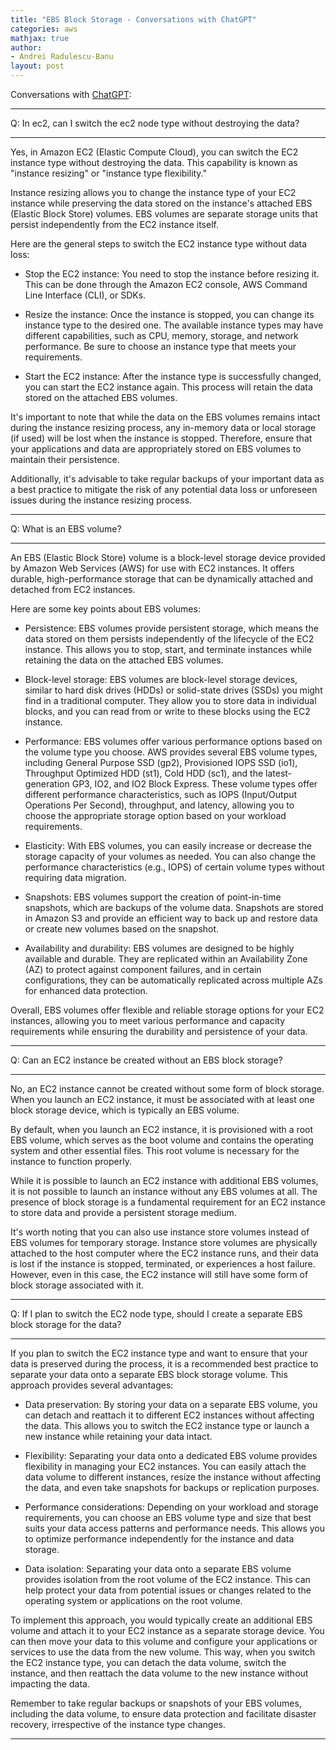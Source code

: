 ```yaml
---
title: "EBS Block Storage - Conversations with ChatGPT"
categories: aws
mathjax: true
author:
- Andrei Radulescu-Banu
layout: post
---
```


Conversations with [ChatGPT](https://openai.com/blog/chatgpt/):

---

Q: In ec2, can I switch the ec2 node type without destroying the data?

---

Yes, in Amazon EC2 (Elastic Compute Cloud), you can switch the EC2 instance type without destroying the data. This capability is known as "instance resizing" or "instance type flexibility."

Instance resizing allows you to change the instance type of your EC2 instance while preserving the data stored on the instance's attached EBS (Elastic Block Store) volumes. EBS volumes are separate storage units that persist independently from the EC2 instance itself.

Here are the general steps to switch the EC2 instance type without data loss:

* Stop the EC2 instance: You need to stop the instance before resizing it. This can be done through the Amazon EC2 console, AWS Command Line Interface (CLI), or SDKs.

* Resize the instance: Once the instance is stopped, you can change its instance type to the desired one. The available instance types may have different capabilities, such as CPU, memory, storage, and network performance. Be sure to choose an instance type that meets your requirements.

* Start the EC2 instance: After the instance type is successfully changed, you can start the EC2 instance again. This process will retain the data stored on the attached EBS volumes.

It's important to note that while the data on the EBS volumes remains intact during the instance resizing process, any in-memory data or local storage (if used) will be lost when the instance is stopped. Therefore, ensure that your applications and data are appropriately stored on EBS volumes to maintain their persistence.

Additionally, it's advisable to take regular backups of your important data as a best practice to mitigate the risk of any potential data loss or unforeseen issues during the instance resizing process.

---

Q: What is an EBS volume?

---

An EBS (Elastic Block Store) volume is a block-level storage device provided by Amazon Web Services (AWS) for use with EC2 instances. It offers durable, high-performance storage that can be dynamically attached and detached from EC2 instances.

Here are some key points about EBS volumes:

* Persistence: EBS volumes provide persistent storage, which means the data stored on them persists independently of the lifecycle of the EC2 instance. This allows you to stop, start, and terminate instances while retaining the data on the attached EBS volumes.

* Block-level storage: EBS volumes are block-level storage devices, similar to hard disk drives (HDDs) or solid-state drives (SSDs) you might find in a traditional computer. They allow you to store data in individual blocks, and you can read from or write to these blocks using the EC2 instance.

* Performance: EBS volumes offer various performance options based on the volume type you choose. AWS provides several EBS volume types, including General Purpose SSD (gp2), Provisioned IOPS SSD (io1), Throughput Optimized HDD (st1), Cold HDD (sc1), and the latest-generation GP3, IO2, and IO2 Block Express. These volume types offer different performance characteristics, such as IOPS (Input/Output Operations Per Second), throughput, and latency, allowing you to choose the appropriate storage option based on your workload requirements.

* Elasticity: With EBS volumes, you can easily increase or decrease the storage capacity of your volumes as needed. You can also change the performance characteristics (e.g., IOPS) of certain volume types without requiring data migration.

* Snapshots: EBS volumes support the creation of point-in-time snapshots, which are backups of the volume data. Snapshots are stored in Amazon S3 and provide an efficient way to back up and restore data or create new volumes based on the snapshot.

* Availability and durability: EBS volumes are designed to be highly available and durable. They are replicated within an Availability Zone (AZ) to protect against component failures, and in certain configurations, they can be automatically replicated across multiple AZs for enhanced data protection.

Overall, EBS volumes offer flexible and reliable storage options for your EC2 instances, allowing you to meet various performance and capacity requirements while ensuring the durability and persistence of your data.

---

Q: Can an EC2 instance be created without an EBS block storage?

---

No, an EC2 instance cannot be created without some form of block storage. When you launch an EC2 instance, it must be associated with at least one block storage device, which is typically an EBS volume.

By default, when you launch an EC2 instance, it is provisioned with a root EBS volume, which serves as the boot volume and contains the operating system and other essential files. This root volume is necessary for the instance to function properly.

While it is possible to launch an EC2 instance with additional EBS volumes, it is not possible to launch an instance without any EBS volumes at all. The presence of block storage is a fundamental requirement for an EC2 instance to store data and provide a persistent storage medium.

It's worth noting that you can also use instance store volumes instead of EBS volumes for temporary storage. Instance store volumes are physically attached to the host computer where the EC2 instance runs, and their data is lost if the instance is stopped, terminated, or experiences a host failure. However, even in this case, the EC2 instance will still have some form of block storage associated with it.

---

Q: If I plan to switch the EC2 node type, should I create a separate EBS block storage for the data?

---

If you plan to switch the EC2 instance type and want to ensure that your data is preserved during the process, it is a recommended best practice to separate your data onto a separate EBS block storage volume. This approach provides several advantages:

* Data preservation: By storing your data on a separate EBS volume, you can detach and reattach it to different EC2 instances without affecting the data. This allows you to switch the EC2 instance type or launch a new instance while retaining your data intact.

* Flexibility: Separating your data onto a dedicated EBS volume provides flexibility in managing your EC2 instances. You can easily attach the data volume to different instances, resize the instance without affecting the data, and even take snapshots for backups or replication purposes.

* Performance considerations: Depending on your workload and storage requirements, you can choose an EBS volume type and size that best suits your data access patterns and performance needs. This allows you to optimize performance independently for the instance and data storage.

* Data isolation: Separating your data onto a separate EBS volume provides isolation from the root volume of the EC2 instance. This can help protect your data from potential issues or changes related to the operating system or applications on the root volume.

To implement this approach, you would typically create an additional EBS volume and attach it to your EC2 instance as a separate storage device. You can then move your data to this volume and configure your applications or services to use the data from the new volume. This way, when you switch the EC2 instance type, you can detach the data volume, switch the instance, and then reattach the data volume to the new instance without impacting the data.

Remember to take regular backups or snapshots of your EBS volumes, including the data volume, to ensure data protection and facilitate disaster recovery, irrespective of the instance type changes.

---